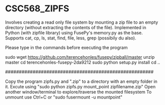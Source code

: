 # CSC568_ZIPFS
Involves creating a read only file system by mounting a zip file to an empty directory (without extracting the contents of the file).
Implemented in Python (with zipfile library) using FusePy's memory.py as the base.
Supports cat, cp, ls, stat, find, file, less, grep (possibily du also).

Please type in the commands before executing the program

sudo wget https://github.com/terencehonles/fusepy/zipball/master
unzip master
cd terencehonles-fusepy-2da9212
sudo python setup.py install
cd ..

######################################################


Copy the program zipfs.py and ".zip" to a directory with an empty folder in it.
Excute using "sudo python zipfs.py mount_point zipfilename.zip"
Open another window/terminal to explore/traverse the mounted filesystem
To unmount use Ctrl+C or "sudo fusermount -u mountpoint"
